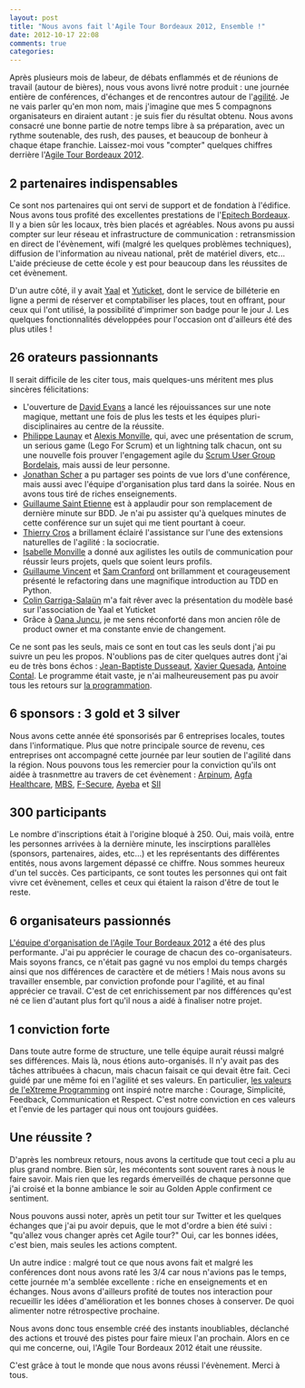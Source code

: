 ```yaml
---
layout: post
title: "Nous avons fait l'Agile Tour Bordeaux 2012, Ensemble !"
date: 2012-10-17 22:08
comments: true
categories: 
---
```



Après plusieurs mois de labeur, de débats enflammés et de réunions de travail (autour de bières), nous vous avons livré notre produit : une journée entière de conférences, d'échanges et de rencontres autour de l'[agilité](http://agilemanifesto.org/iso/fr/). Je ne vais parler qu'en mon nom, mais j'imagine que mes 5 compagnons organisateurs en diraient autant : je suis fier du résultat obtenu. Nous avons consacré une bonne partie de notre temps libre à sa préparation, avec un rythme soutenable, des rush, des pauses, et beaucoup de bonheur à chaque étape franchie. Laissez-moi vous "compter" quelques chiffres derrière l'[Agile Tour Bordeaux 2012](http://agiletourbordeaux.okiwi.org/).

## 2 partenaires indispensables

Ce sont nos partenaires qui ont servi de support et de fondation à l'édifice. Nous avons tous profité des excellentes prestations de l'[Epitech Bordeaux](http://bordeaux.epitech.eu/). Il y a bien sûr les locaux, très bien placés et agréables. Nous avons pu aussi compter sur leur réseau et infrastructure de communication : retransmission en direct de l'évènement, wifi (malgré les quelques problèmes techniques), diffusion de l'information au niveau national, prêt de matériel divers, etc... L'aide précieuse de cette école y est pour beaucoup dans les réussites de cet évènement.

D'un autre côté, il y avait [Yaal](http://www.yaal.fr/) et [Yuticket](http://www.yuticket.com/), dont le service de billéterie en ligne a permi de réserver et comptabiliser les places, tout en offrant, pour ceux qui l'ont utilisé, la possibilité d'imprimer son badge pour le jour J. Les quelques fonctionnalités développées pour l'occasion ont d'ailleurs été des plus utiles !

## 26 orateurs passionnants

Il serait difficile de les citer tous, mais quelques-uns méritent mes plus sincères félicitations:

- L'ouverture de [David Evans](http://neuri.co.uk/) a lancé les réjouissances sur une note magique, mettant une fois de plus les tests et les équipes pluri-disciplinaires au centre de la réussite.
- [Philippe Launay](https://twitter.com/PhilAgile) et [Alexis Monville](http://alexis.monville.com/), qui, avec une présentation de scrum, un serious game (Lego For Scrum) et un lightning talk chacun, ont su une nouvelle fois prouver l'engagement agile du [Scrum User Group Bordelais](https://sites.google.com/site/sugbordeaux/), mais aussi de leur personne.
- [Jonathan Scher](http://slicesofit.com/amelioration-continue/) a pu partager ses points de vue lors d'une conférence, mais aussi avec l'équipe d'organisation plus tard dans la soirée. Nous en avons tous tiré de riches enseignements.
- [Guillaume Saint Etienne](http://www.dotnetguru2.org/gse/index.php) est à applaudir pour son remplacement de dernière minute sur BDD. Je n'ai pu assister qu'à quelques minutes de cette conférence sur un sujet qui me tient pourtant à coeur.
- [Thierry Cros](http://thierrycros.net/) a brillament éclairé l'assistance sur l'une des extensions naturelles de l'agilité : la sociocratie.
- [Isabelle Monville](http://www.monville.com/) a donné aux agilistes les outils de communication pour réussir leurs projets, quels que soient leurs profils.
- [Guillaume Vincent](http://vincentguillaume.fr/) et [Sam Cranford](http://nostradamnit.com/) ont brillamment et courageusement présenté le refactoring dans une magnifique introduction au TDD en Python.
- [Colin Garriga-Salaün](https://twitter.com/cgarrigasalaun) m'a fait rêver avec la présentation du modèle basé sur l'association de Yaal et Yuticket
- Grâce à [Oana Juncu](http://oanasagile.blogspot.fr/), je me sens réconforté dans mon ancien rôle de product owner et ma constante envie de changement.

Ce ne sont pas les seuls, mais ce sont en tout cas les seuls dont j'ai pu suivre un peu les propos. N'oublions pas de citer quelques autres dont j'ai eu de très bons échos : [Jean-Baptiste Dusseaut](https://twitter.com/bodysplash), [Xavier Quesada](http://www.xqa.com.ar/visualmanagement/), [Antoine Contal](https://twitter.com/antoine_contal). Le programme était vaste, je n'ai malheureusement pas pu avoir tous les retours sur [la programmation](http://agiletourbordeaux.okiwi.org/programme.html). 

## 6 sponsors : 3 gold et 3 silver

Nous avons cette année été sponsorisés par 6 entreprises locales, toutes dans l'informatique. Plus que notre principale source de revenu, ces entreprises ont accompagné cette journée par leur soutien de l'agilité dans la région.
Nous pouvons tous les remercier pour la conviction qu'ils ont aidée à trasnmettre au travers de cet évènement : [Arpinum](http://www.arpinum.fr), [Agfa Healthcare](http://www.agfahealthcare.com/france/fr/main/), [MBS](http://www.orange-business.com/fr/entreprise/thematiques/relation-client-multimedia/index.html), [F-Secure](http://www.f-secure.com/fr/web/home_fr/home), [Ayeba](http://ayeba.fr/) et [SII](http://www.groupe-sii.com/fr)

## 300 participants

Le nombre d'inscriptions était à l'origine bloqué à 250. Oui, mais voilà, entre les personnes arrivées à la dernière minute, les inscirptions parallèles (sponsors, partenaires, aides, etc...) et les représentants des différentes entités, nous avons largement dépassé ce chiffre. Nous sommes heureux d'un tel succès. Ces participants, ce sont toutes les personnes qui ont fait vivre cet évènement, celles et ceux qui étaient la raison d'être de tout le reste.

## 6 organisateurs passionnés

[L'équipe d'organisation de l'Agile Tour Bordeaux 2012](http://agiletourbordeaux.okiwi.org/equipe.html) a été des plus performante. J'ai pu apprécier le courage de chacun des co-organisateurs. Mais soyons francs, ce n'était pas gagné vu nos emploi du temps chargés ainsi que nos différences de caractère et de métiers ! Mais nous avons su travailler ensemble, par conviction profonde pour l'agilité, et au final apprécier ce travail. C'est de cet enrichissement par nos différences qu'est né ce lien d'autant plus fort qu'il nous a aidé à finaliser notre projet.

## 1 conviction forte

Dans toute autre forme de structure, une telle équipe aurait réussi malgré ses différences. Mais là, nous étions auto-organisés. Il n'y avait pas des tâches attribuées à chacun, mais chacun faisait ce qui devait être fait. Ceci guidé par une même foi en l'agilité et ses valeurs. En particulier, [les valeurs de l'eXtreme Programming](http://fr.wikipedia.org/wiki/Extreme_programming##Valeurs) ont inspiré notre marche : Courage, Simplicité, Feedback, Communication et Respect.
C'est notre conviction en ces valeurs et l'envie de les partager qui nous ont toujours guidées.

## Une réussite ?

D'après les nombreux retours, nous avons la certitude que tout ceci a plu au plus grand nombre. Bien sûr, les mécontents sont souvent rares à nous le faire savoir. Mais rien que les regards émerveillés de chaque personne que j'ai croisé et la bonne ambiance le soir au Golden Apple confirment ce sentiment.

Nous pouvons aussi noter, après un petit tour sur Twitter et les quelques échanges que j'ai pu avoir depuis, que le mot d'ordre a bien été suivi : "qu'allez vous changer après cet Agile tour?" Oui, car les bonnes idées, c'est bien, mais seules les actions comptent.

Un autre indice : malgré tout ce que nous avons fait et malgré les conférences dont nous avons raté les 3/4 car nous n'avions pas le temps, cette journée m'a semblée excellente : riche en enseignements et en échanges. Nous avons d'ailleurs profité de toutes nos interaction pour recueillir les idées d'amélioration et les bonnes choses à conserver. De quoi alimenter notre rétrospective prochaine.

Nous avons donc tous ensemble créé des instants inoubliables, déclanché des actions et trouvé des pistes pour faire mieux l'an prochain. Alors en ce qui me concerne, oui, l'Agile Tour Bordeaux 2012 était une réussite.

C'est grâce à tout le monde que nous avons réussi l'évènement. Merci à tous.